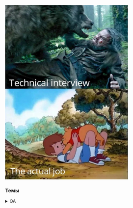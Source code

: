 <img src="https://raw.githubusercontent.com/vadim-bikmetov/interview/main/images/bear.jpg" width="400" alt="Bear">

### Темы
<details>
  <summary>QA</summary>

  - [**01. Linux**](qa/01.linux.md)
  - [**02. docker**](qa/02.docker.md)
  - [**03. k8s**](qa/03.k8s.md)

</details>